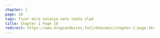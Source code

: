 ```yaml
---
chapter: 1
page: 16
tags: fixer mira natalya nate tasha vlad
title: Chapter 1 Page 16
redirect: https://www.drugsandwires.fail/dnwcomic/chapter-1-page-16/
---
```

